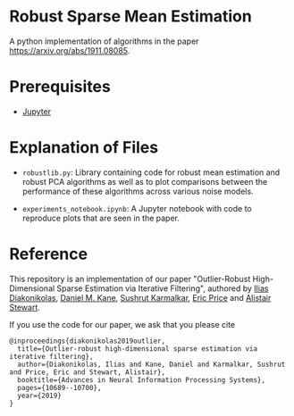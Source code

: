 # Robust Sparse Mean Estimation

A python implementation of algorithms in the paper https://arxiv.org/abs/1911.08085. 

Prerequisites
==
* [Jupyter](https://jupyter.org/install)


Explanation of Files
==
* `robustlib.py`: Library containing code for robust mean estimation and robust PCA algorithms as well as to plot comparisons between the performance of these algorithms across various noise models.

* `experiments_notebook.ipynb`: A Jupyter notebook with code to reproduce plots that are seen in the paper.

Reference
==

This repository is an implementation of our paper "Outlier-Robust High-Dimensional Sparse Estimation via Iterative Filtering", authored by [Ilias Diakonikolas](http://www.iliasdiakonikolas.org/), [Daniel M. Kane](https://cseweb.ucsd.edu/~dakane/), [Sushrut Karmalkar](https://www.cs.utexas.edu/~sushrutk/), [Eric Price](https://www.cs.utexas.edu/~ecprice/) and [Alistair Stewart](http://www.alistair-stewart.com/).

If you use the code for our paper, we ask that you please cite 
```
@inproceedings{diakonikolas2019outlier,
  title={Outlier-robust high-dimensional sparse estimation via iterative filtering},
  author={Diakonikolas, Ilias and Kane, Daniel and Karmalkar, Sushrut and Price, Eric and Stewart, Alistair},
  booktitle={Advances in Neural Information Processing Systems},
  pages={10689--10700},
  year={2019}
}
```
